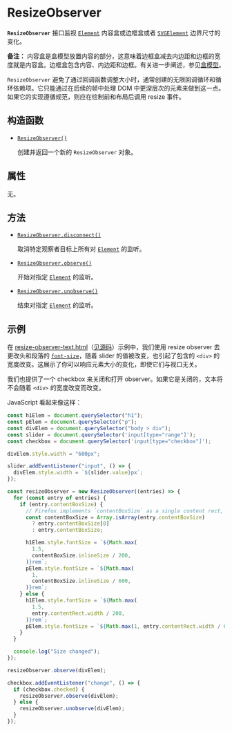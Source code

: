 # ResizeObserver

**`ResizeObserver`** 接口监视 [`Element`](https://developer.mozilla.org/zh-CN/docs/Web/API/Element) 内容盒或边框盒或者 [`SVGElement`](https://developer.mozilla.org/zh-CN/docs/Web/API/SVGElement) 边界尺寸的变化。

**备注：** 内容盒是盒模型放置内容的部分，这意味着边框盒减去内边距和边框的宽度就是内容盒。边框盒包含内容、内边距和边框。有关进一步阐述，参见[盒模型](https://developer.mozilla.org/zh-CN/docs/Learn/CSS/Building_blocks/The_box_model)。

`ResizeObserver` 避免了通过回调函数调整大小时，通常创建的无限回调循环和循环依赖项。它只能通过在后续的帧中处理 DOM 中更深层次的元素来做到这一点。如果它的实现遵循规范，则应在绘制前和布局后调用 resize 事件。

## 构造函数

-   [`ResizeObserver()`](https://developer.mozilla.org/zh-CN/docs/Web/API/ResizeObserver/ResizeObserver)

    创建并返回一个新的 `ResizeObserver` 对象。

## 属性

无。

## 方法

-   [`ResizeObserver.disconnect()`](https://developer.mozilla.org/zh-CN/docs/Web/API/ResizeObserver/disconnect)

    取消特定观察者目标上所有对 [`Element`](https://developer.mozilla.org/zh-CN/docs/Web/API/Element) 的监听。

-   [`ResizeObserver.observe()`](https://developer.mozilla.org/zh-CN/docs/Web/API/ResizeObserver/observe)

    开始对指定 [`Element`](https://developer.mozilla.org/zh-CN/docs/Web/API/Element) 的监听。

-   [`ResizeObserver.unobserve()`](https://developer.mozilla.org/zh-CN/docs/Web/API/ResizeObserver/unobserve)

    结束对指定 [`Element`](https://developer.mozilla.org/zh-CN/docs/Web/API/Element) 的监听。

## 示例

在 [resize-observer-text.html](https://mdn.github.io/dom-examples/resize-observer/resize-observer-text.html)（[见源码](https://github.com/mdn/dom-examples/blob/main/resize-observer/resize-observer-text.html)）示例中，我们使用 resize observer 去更改头和段落的 [`font-size`](https://developer.mozilla.org/zh-CN/docs/Web/CSS/font-size)，随着 slider 的值被改变，也引起了包含的 `<div>` 的宽度改变。这展示了你可以响应元素大小的变化，即使它们与视口无关。

我们也提供了一个 checkbox 来关闭和打开 observer。如果它是关闭的，文本将不会随着 `<div>` 的宽度改变而改变。

JavaScript 看起来像这样：

```js
const h1Elem = document.querySelector("h1");
const pElem = document.querySelector("p");
const divElem = document.querySelector("body > div");
const slider = document.querySelector('input[type="range"]');
const checkbox = document.querySelector('input[type="checkbox"]');

divElem.style.width = "600px";

slider.addEventListener("input", () => {
  divElem.style.width = `${slider.value}px`;
});

const resizeObserver = new ResizeObserver((entries) => {
  for (const entry of entries) {
    if (entry.contentBoxSize) {
      // Firefox implements `contentBoxSize` as a single content rect, rather than an array
      const contentBoxSize = Array.isArray(entry.contentBoxSize)
        ? entry.contentBoxSize[0]
        : entry.contentBoxSize;

      h1Elem.style.fontSize = `${Math.max(
        1.5,
        contentBoxSize.inlineSize / 200,
      )}rem`;
      pElem.style.fontSize = `${Math.max(
        1,
        contentBoxSize.inlineSize / 600,
      )}rem`;
    } else {
      h1Elem.style.fontSize = `${Math.max(
        1.5,
        entry.contentRect.width / 200,
      )}rem`;
      pElem.style.fontSize = `${Math.max(1, entry.contentRect.width / 600)}rem`;
    }
  }

  console.log("Size changed");
});

resizeObserver.observe(divElem);

checkbox.addEventListener("change", () => {
  if (checkbox.checked) {
    resizeObserver.observe(divElem);
  } else {
    resizeObserver.unobserve(divElem);
  }
});
```